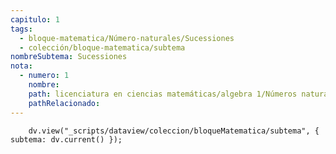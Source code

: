 ```yaml
---
capitulo: 1
tags:
  - bloque-matematica/Número-naturales/Sucessiones
  - colección/bloque-matematica/subtema
nombreSubtema: Sucessiones
nota:
  - numero: 1
    nombre: 
    path: licenciatura en ciencias matemáticas/algebra 1/Números naturales e Inducción/Sucesión de Fibonacci#^obs-2-1-1
    pathRelacionado: 
---
```

```dataviewjs
    dv.view("_scripts/dataview/coleccion/bloqueMatematica/subtema", { subtema: dv.current() });
```
